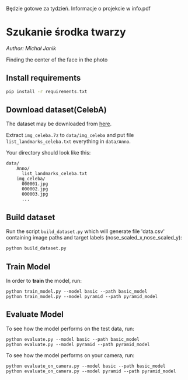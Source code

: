 Będzie gotowe za tydzień. Informacje o projekcie w info.pdf

# Szukanie środka twarzy 

_Author: Michał Janik_

Finding the center of the face in the photo

## Install requirements

```bash
pip install -r requirements.txt
```

## Download dataset(CelebA)

The dataset may be downloaded from [here][celeba].

Extract `img_celeba.7z` to `data/img_celeba` and put file `list_landmarks_celeba.txt` everything in `data/Anno`.

Your directory should look like this:
```
data/
    Anno/
      list_landmarks_celeba.txt
    img_celeba/
      000001.jpg
      000002.jpg
      000003.jpg
      ...
```

## Build dataset

Run the script `build_dataset.py` which will generate file 'data.csv' containing image paths and target labels (nose_scaled_x,nose_scaled_y):

```bash
python build_dataset.py
```

## Train Model
In order to **train** the model, run:

```
python train_model.py --model basic --path basic_model
python train_model.py --model pyramid --path pyramid_model
```

## Evaluate Model
To see how the model performs on the test data, run:
```
python evaluate.py --model basic --path basic_model
python evaluate.py --model pyramid --path pyramid_model
```

To see how the model performs on your camera, run: 
```
python evaluate_on_camera.py --model basic --path basic_model
python evaluate_on_camera.py --model pyramid --path pyramid_model
```


[celeba]: http://mmlab.ie.cuhk.edu.hk/projects/CelebA.html
